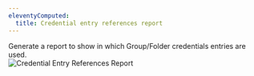 ```yaml
---
eleventyComputed:
  title: Credential entry references report
---
```

Generate a report to show in which Group/Folder credentials entries are used.  
![Credential Entry References Report](https://webdevolutions.azureedge.net/docs/en/rdm/mac/clip10085.png) 
